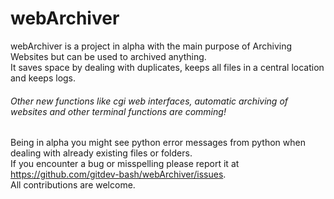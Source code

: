 # webArchiver
webArchiver is a project in alpha with the main purpose of Archiving Websites but can be used to archived anything.   
It saves space by dealing with duplicates, keeps all files in a central location and keeps logs.   
###### Other new functions like cgi web interfaces, automatic archiving of websites and other terminal functions are comming!   
Being in alpha you might see python error messages from python when dealing with already existing files or folders.   
If you encounter a bug or misspelling please report it at https://github.com/gitdev-bash/webArchiver/issues.   
All contributions are welcome.  
